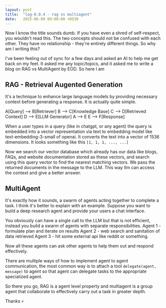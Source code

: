 ```yaml
---
layout: post
title:  "log-0.0.4 - rag vs multiagent"
date:   2025-06-09 09:00:00 +0530
---
```


Now I know the title sounds dumb. If you have even a shred of self-respect, you wouldn't read this. The two concepts should not be confused with each other. They have no relationship - they're entirely different things. So why am I writing this?

I've been feeling out of sync for a few days and asked an AI to help me get back on my feet. It asked me any topic/topics, and it asked me to write a blog on RAG vs MultiAgent by EOD. So here I am

## RAG - Retrieval Augented Generation

It's a technique to enhance large language models by providing necessary context before generating a response. It is actually quite simple. 

A[Query] --> B[Retriever]
    B --> C[Knowledge Base]
    C --> D[Retrieved Context]
    D --> E[LLM Generator]
    A --> E
    E --> F[Response]

When a user types in a query (like in chatgpt, or any agent) the query is embedded into a vector representation via text to embedding model like text-embedding-3-small of openai. It converts the text into a vector of 1536 dimensions. It looks something like this `[1, 1, 1, ..., ...]` 

Now we search our vector database which already has our data like blogs, FAQs, and website documentation stored as these vectors, and search using this query vector to find the nearest matching vectors. We pass the returned documents in the message to the LLM. This way llm can access the context and give a better answer. 


## MultiAgent

It's exactly how it sounds, a swarm of agents acting together to complete a task. I think it's better to explain with an example. Suppose you want to build a deep research agent and provide your users a chat interface. 

You obviously can have a single call to the LLM but that is not efficient, instead you build a swarm of agents with separate responsibilities. 
Agent 1 - formulate plan and iterate on results
Agent 2 - web search and sanitation of data retrieved
Agent 3 - hit some external api like reddit or something.

Now all these agents can ask other agents to help them out and respond effectively.

There are multiple ways of how to implement agent to agent communication, the most common way is to attach a tool `delegate(agent, message)` to agent so that agent can delegate tasks to the appropriate specialized agent.

So there you go, RAG is a agent level property and multiagent is a group agent that collaborate to effectively carry out a task in greater depth. 

Thanks 💀